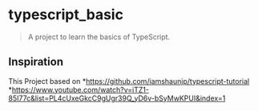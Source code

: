 # typescript_basic
> A project to learn the basics of TypeScript.

## Inspiration
This Project based on 
*https://github.com/iamshaunjp/typescript-tutorial 
*https://www.youtube.com/watch?v=iTZ1-85I77c&list=PL4cUxeGkcC9gUgr39Q_yD6v-bSyMwKPUI&index=1
